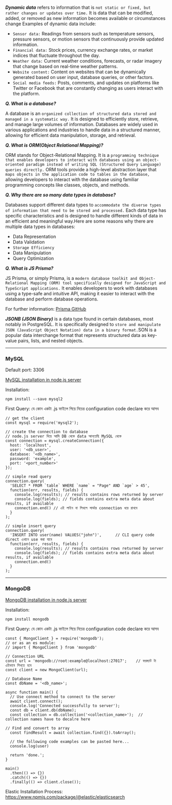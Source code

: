 _**Dynamic data**_ refers to information that is `not static or fixed, but rather changes or updates over time.` It is data that can be modified, added, or removed as new information becomes available or circumstances change
Examples of dynamic data include:

- `Sensor data:` Readings from sensors such as temperature sensors, pressure sensors, or motion sensors that continuously provide updated information.
- `Financial data:` Stock prices, currency exchange rates, or market indices that fluctuate throughout the day.
- `Weather data:` Current weather conditions, forecasts, or radar imagery that change based on real-time weather patterns.
- `Website content:` Content on websites that can be dynamically generated based on user input, database queries, or other factors.
- `Social media feeds:` Posts, comments, and updates on platforms like Twitter or Facebook that are constantly changing as users interact with the platform.

**_Q. What is a database?_** 

A database is an `organized collection of structured data stored and managed in a systematic way.` It is designed to efficiently store, retrieve, and manage large volumes of information. Databases are widely used in various applications and industries to handle data in a structured manner, allowing for efficient data manipulation, storage, and retrieval.

**_Q. What is ORM(Object Relational Mapping)?_**

ORM stands for Object-Relational Mapping. It is a `programming technique that enables developers to interact with databases using an object-oriented paradigm instead of writing SQL (Structured Query Language) queries directly.` ORM tools provide a high-level abstraction layer that `maps objects in the application code to tables in the database,` allowing developers to interact with the database using familiar programming concepts like classes, objects, and methods.

**_Q. Why there are so many data types in database?_**

Databases support different data types to `accommodate the diverse types of information that need to be stored and processed.` Each data type has specific characteristics and is designed to handle different kinds of data in an efficient and meaningful way.Here are some reasons why there are multiple data types in databases:

- Data Representation
- Data Validation
- `Storage Efficiency`
- Data Manipulation
- Query Optimization

**_Q. What is JS Prisma?_**

JS Prisma, or simply Prisma, is a `modern database toolkit and Object-Relational Mapping (ORM) tool specifically designed for JavaScript and TypeScript applications.` It enables developers to work with databases using a type-safe and intuitive API, making it easier to interact with the database and perform database operations.

For further information: [Prisma GitHub](https://github.com/prisma/prisma)

**_JSONB (JSON Binary)_** is a data type found in certain databases, most notably in PostgreSQL. It is specifically designed to `store and manipulate JSON (JavaScript Object Notation) data in a binary format.`SON is a popular data interchange format that represents structured data as key-value pairs, lists, and nested objects. 

---------------
### MySQL

Default port: 3306

[MySQL installation in node.js server](https://www.npmjs.com/package/mysql2)

Installation:
```
npm install --save mysql2
```
First Query: যে কোন একটা .js ফাইলে গিয়ে নিচের configuration code declare করে আসব 
```
// get the client
const mysql = require('mysql2');

// create the connection to database
// node.js server দিয়ে আমি DB থেকে data আনতেছি MySQL থেকে
const connection = mysql.createConnection({
  host: 'localhost',
  user: '<db_user>',
  database: '<db_name>',
  password: 'example',
  port: '<port_number>'
});

// simple read query
connection.query(
  'SELECT * FROM `table` WHERE `name` = "Page" AND `age` > 45',
  function(err, results, fields) {
    console.log(results); // results contains rows returned by server
    console.log(fields); // fields contains extra meta data about results, if available
    connection.end() // এই লাইন না লিখলে সার্ভার connection ধরে রাখবে 
  }
);

// simple insert query
connection.query(
  'INSERT INTO user(name) VALUES("john")',      // CLI query code direct এখানে use করা যাবে
  function(err, results, fields) {
    console.log(results); // results contains rows returned by server
    console.log(fields); // fields contains extra meta data about results, if available
    connection.end()
  }
);
```
--------

### MongoDB
[MongoDB installation in node.js server](https://www.npmjs.com/package/mongodb)

Installation:
```
npm install mongodb
```
First Query: যে কোন একটা .js ফাইলে গিয়ে নিচের configuration code declare করে আসব 

```
const { MongoClient } = require('mongodb');
// or as an es module:
// import { MongoClient } from 'mongodb'

// Connection URL
const url = 'mongodb://root:example@localhost:27017';    // ফরম্যাট টা এইভাবে লিখতে হবে
const client = new MongoClient(url);

// Database Name
const dbName = '<db_name>';

async function main() {
  // Use connect method to connect to the server
  await client.connect();
  console.log('Connected successfully to server');
  const db = client.db(dbName);
  const collection = db.collection('<collection_name>');  // collection names have to decalre here

// Find and convert to array
  const findResult = await collection.find({}).toArray();

  // the following code examples can be pasted here...
  console.log(user)

  return 'done.';
}

main()
  .then(() => {})
  .catch(() => {})
  .finally(() => client.close());

```


Elastic Installation Process:
https://www.npmjs.com/package/@elastic/elasticsearch

